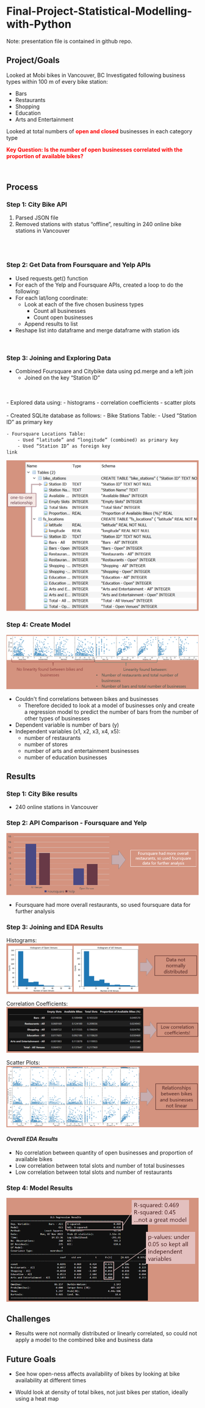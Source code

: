 # Final-Project-Statistical-Modelling-with-Python
Note: presentation file is contained in github repo. 

## Project/Goals
Looked at Mobi bikes in Vancouver, BC
Investigated following business types within 100 m of every bike station:

- Bars
- Restaurants
- Shopping
- Education
- Arts and Entertainment

Looked at total numbers of <b><span style="color:red">open and closed</span></b> businesses in each category type

<b><span style="color:red">Key Question: Is the number of open businesses correlated with the proportion of available bikes?</b></span>

<br>

## Process
### <b>Step 1: City Bike API</b>
1. Parsed JSON file
2. Removed stations with status “offline”, resulting in 240 online bike stations in Vancouver
<br>
<br>

### <b>Step 2: Get Data from Foursquare and Yelp APIs</b>
- Used requests.get() function
- For each of the Yelp and Foursquare APIs, created a loop to do the following:
- For each lat/long coordinate:
    - Look at each of the five chosen business types
        - Count all businesses
        - Count open businesses
    - Append results to list
- Reshape list into dataframe and merge dataframe with station ids

<br>

### <b>Step 3: Joining and Exploring Data</b>
- Combined Foursquare and Citybike data using pd.merge and a left join
    - Joined on the key “Station ID”
<br>
<br>
- Explored data using: 
    - histograms
    - correlation coefficients
    - scatter plots
<br>
<br>
- Created SQLite database as follows:
    - Bike Stations Table:
        - Used “Station ID” as primary key

    - Foursquare Locations Table:
        - Used “latitude” and “longitude” (combined) as primary key
        - Used “Station ID” as foreign key
    link

![alt](Figure1.png)

### <b>Step 4: Create Model</b>
![alt](Figure2.png)

- Couldn't find correlations between bikes and businesses
    - Therefore decided to look at a model of businesses only and create a regression model to predict the number of bars from the number of other types of businesses
- Dependent variable is number of bars (y)
- Independent variables (x1, x2, x3, x4, x5):
    - number of restaurants
    - number of stores
    - number of arts and entertainment businesses
    - number of education businesses


## <b>Results</b>
### Step 1: City Bike results
- 240 online stations in Vancouver
### Step 2: API Comparison - Foursquare and Yelp
![alt](Figure3.png)


- Foursquare had more overall restaurants, so used foursquare data for further analysis
### Step 3: Joining and EDA Results
Histograms:
![alt](Figure4.png)

Correlation Coefficients:
![alt](Figure5.png)

Scatter Plots:
![alt](Figure6.png)


#### <i>Overall EDA Results</i>
- No correlation between quantity of open businesses and proportion of available bikes
- Low correlation between total slots and number of total businesses
- Low correlation between total slots and number of  restaurants
### Step 4: Model Results
![alt](Figure7.png)

## Challenges 
- Results were not normally distributed or linearly correlated, so could not apply a model to the combined bike and business data 

## Future Goals
- See how open-ness affects availability of bikes by looking at bike availability at different times

- Would look at density of total bikes, not just bikes per station, ideally using a heat map

